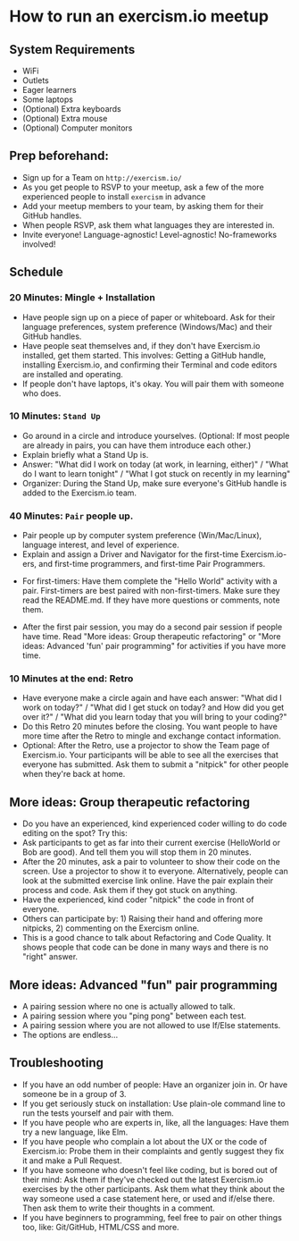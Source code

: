 # How to run an exercism.io meetup

## System Requirements
- WiFi
- Outlets
- Eager learners
- Some laptops
- (Optional) Extra keyboards
- (Optional) Extra mouse
- (Optional) Computer monitors

## Prep beforehand:
- Sign up for a Team on `http://exercism.io/`
- As you get people to RSVP to your meetup, ask a few of the more experienced people to install `exercism` in advance
- Add your meetup members to your team, by asking them for their GitHub handles.
- When people RSVP, ask them what languages they are interested in.
- Invite everyone! Language-agnostic! Level-agnostic! No-frameworks involved!

## Schedule
### 20 Minutes: Mingle + Installation
* Have people sign up on a piece of paper or whiteboard. Ask for their language preferences, system preference (Windows/Mac) and their GitHub handles.
* Have people seat themselves and, if they don't have Exercism.io installed, get them started. This involves: Getting a GitHub handle, installing Exercism.io, and confirming their Terminal and code editors are installed and operating.
* If people don't have laptops, it's okay. You will pair them with someone who does.

### 10 Minutes: `Stand Up`
* Go around in a circle and introduce yourselves. (Optional: If most people are already in pairs, you can have them introduce each other.)
* Explain briefly what a Stand Up is.
* Answer: "What did I work on today (at work, in learning, either)" / "What do I want to learn tonight" / "What I got stuck on recently in my learning"
* Organizer: During the Stand Up, make sure everyone's GitHub handle is added to the Exercism.io team.

### 40 Minutes: `Pair` people up.
* Pair people up by computer system preference (Win/Mac/Linux), language interest, and level of experience.
* Explain and assign a Driver and Navigator for the first-time Exercism.io-ers, and first-time programmers, and first-time Pair Programmers.

- For first-timers: Have them complete the "Hello World" activity with a pair. First-timers are best paired with non-first-timers. Make sure they read the README.md. If they have more questions or comments, note them.

- After the first pair session, you may do a second pair session if people have time. Read "More ideas: Group therapeutic refactoring" or "More ideas: Advanced 'fun' pair programming" for activities if you have more time.

### 10 Minutes at the end: Retro
* Have everyone make a circle again and have each answer: "What did I work on today?" / "What did I get stuck on today? and How did you get over it?" / "What did you learn today that you will bring to your coding?"
* Do this Retro 20 minutes before the closing. You want people to have more time after the Retro to mingle and exchange contact information.
* Optional: After the Retro, use a projector to show the Team page of Exercism.io. Your participants will be able to see all the exercises that everyone has submitted. Ask them to submit a "nitpick" for other people when they're back at home.

## More ideas: Group therapeutic refactoring
* Do you have an experienced, kind experienced coder willing to do code editing on the spot? Try this:
* Ask participants to get as far into their current exercise (HelloWorld or Bob are good). And tell them you will stop them in 20 minutes.
* After the 20 minutes, ask a pair to volunteer to show their code on the screen. Use a projector to show it to everyone. Alternatively, people can look at the submitted exercise link online. Have the pair explain their process and code. Ask them if they got stuck on anything.
* Have the experienced, kind coder "nitpick" the code in front of everyone.
* Others can participate by: 1) Raising their hand and offering more nitpicks, 2) commenting on the Exercism online.
* This is a good chance to talk about Refactoring and Code Quality. It shows people that code can be done in many ways and there is no "right" answer.

## More ideas: Advanced "fun" pair programming
* A pairing session where no one is actually allowed to talk.
* A pairing session where you "ping pong" between each test.
* A pairing session where you are not allowed to use If/Else statements.
* The options are endless...

## Troubleshooting
- If you have an odd number of people: Have an organizer join in. Or have someone be in a group of 3.
- If you get seriously stuck on installation: Use plain-ole command line to run the tests yourself and pair with them.
- If you have people who are experts in, like, all the languages: Have them try a new language, like Elm.
- If you have people who complain a lot about the UX or the code of Exercism.io: Probe them in their complaints and gently suggest they fix it and make a Pull Request.
- If you have someone who doesn't feel like coding, but is bored out of their mind: Ask them if they've checked out the latest Exercism.io exercises by the other participants. Ask them what they think about the way someone used a case statement here, or used and if/else there. Then ask them to write their thoughts in a comment.
- If you have beginners to programming, feel free to pair on other things too, like: Git/GitHub, HTML/CSS and more.

